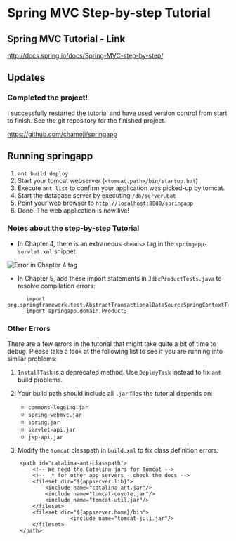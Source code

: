 <!--- References -->
[ch4-err]: https://www.evernote.com/shard/s370/nl/65975370/6606cbe4-7623-4a31-98b5-e16385876839/res/1574f0d1-41f1-4cea-a0cc-0657f7d8fece.png?resizeSmall&width=832 "Chapter 4 Error"
<!--- End of References -->
# Spring MVC Step-by-step Tutorial

## Spring MVC Tutorial - Link
http://docs.spring.io/docs/Spring-MVC-step-by-step/

## Updates
### Completed the project!
I successfully restarted the tutorial and have used version control from start to finish. See the git repository for the finished project.

https://github.com/chamoji/springapp

## Running springapp
1. `ant build deploy`
2. Start your tomcat webserver (`<tomcat.path>/bin/startup.bat`)
3. Execute `ant list` to confirm your application was picked-up by tomcat.
4. Start the database server by executing `/db/server.bat`
5. Point your web browser to `http://localhost:8080/springapp`
6. Done. The web application is now live! 

### Notes about the step-by-step Tutorial
* In Chapter 4, there is an extraneous `<beans>` tag in the `springapp-servlet.xml` snippet.

![Error in Chapter 4 <beans> tag][ch4-err]

* In Chapter 5, add these import statements in `JdbcProductTests.java` to resolve compilation errors:
```
      import org.springframework.test.AbstractTransactionalDataSourceSpringContextTests;
      import springapp.domain.Product;
```

### Other Errors
There are a few errors in the tutorial that might take quite a bit of time to debug. Please take a look at the following list to see if you are running into similar problems:

1. `InstallTask` is a deprecated method. Use `DeployTask` instead to fix `ant` build problems.

2. Your build path should include all `.jar` files the tutorial depends on:
      * `commons-logging.jar`
      * `spring-webmvc.jar`
      * `spring.jar`
      * `servlet-api.jar`
      * `jsp-api.jar`

3. Modify the `tomcat` classpath in `build.xml` to fix class definition errors:
```
    <path id="catalina-ant-classpath">
        <!-- We need the Catalina jars for Tomcat -->
        <!--  * for other app servers - check the docs --> 
        <fileset dir="${appserver.lib}">
            <include name="catalina-ant.jar"/>
            <include name="tomcat-coyote.jar"/>
            <include name="tomcat-util.jar"/>
        </fileset>
        <fileset dir="${appserver.home}/bin">
                    <include name="tomcat-juli.jar"/>
        </fileset>
    </path>
```
